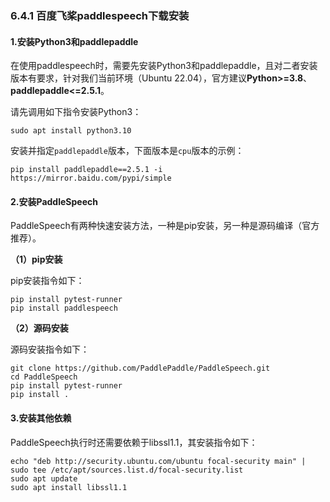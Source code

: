 ### 6.4.1 百度飞桨paddlespeech下载安装

#### 1.安装Python3和paddlepaddle

在使用paddlespeech时，需要先安装Python3和paddlepaddle，且对二者安装版本有要求，针对我们当前环境（Ubuntu 22.04），官方建议**Python&gt;=3.8**、**paddlepaddle&lt;=2.5.1**。

请先调用如下指令安装Python3：

```
sudo apt install python3.10
```

安装并指定`paddlepaddle`版本，下面版本是`cpu`版本的示例：

```
pip install paddlepaddle==2.5.1 -i https://mirror.baidu.com/pypi/simple
```

#### 2.安装PaddleSpeech

PaddleSpeech有两种快速安装方法，一种是pip安装，另一种是源码编译（官方推荐）。

**（1）pip安装**

pip安装指令如下：

```
pip install pytest-runner
pip install paddlespeech
```

**（2）源码安装**

源码安装指令如下：

```
git clone https://github.com/PaddlePaddle/PaddleSpeech.git
cd PaddleSpeech
pip install pytest-runner
pip install .
```

#### 3.安装其他依赖

PaddleSpeech执行时还需要依赖于libssl1.1，其安装指令如下：

```
echo "deb http://security.ubuntu.com/ubuntu focal-security main" | sudo tee /etc/apt/sources.list.d/focal-security.list
sudo apt update
sudo apt install libssl1.1
```




